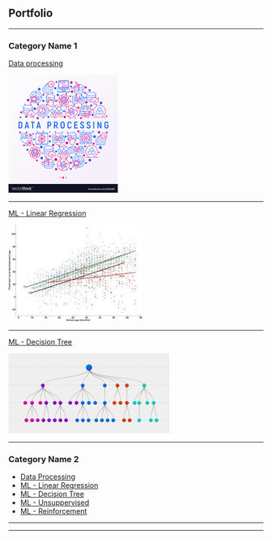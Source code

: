 ## Portfolio

---

### Category Name 1 

[Data processing](/data-science/data_processing_assignment.ipynb)

<img src="images/data_processing.png?raw=true"/>


---
[ML - Linear Regression](/data-science/linear_regression_assignment.ipynb)

<img src="images/linear_regression.jpg?raw=true"/>

---
[ML - Decision Tree](/data-science/decision_tree_assignment.ipynb)

<img src="images/decision_tree.png?raw=true"/>

---

### Category Name 2

- [Data Processing](https://github.com/kate-morovat/kate-morovat.github.io/blob/main/data-science/data_processing_assignment.ipynb)
- [ML - Linear Regression](https://github.com/kate-morovat/kate-morovat.github.io/blob/main/data-science/linear_regression_assignment.ipynb)
- [ML - Decision Tree](https://github.com/kate-morovat/kate-morovat.github.io/blob/main/data-science/decision_tree_assignment.ipynb)
- [ML - Unsuppervised](http://example.com/)
- [ML - Reinforcement](http://example.com/)

---




---
<!-- <p style="font-size:11px">Page template forked from <a href="https://github.com/evanca/quick-portfolio">evanca</a></p> -->
<!-- Remove above link if you don't want to attibute -->
